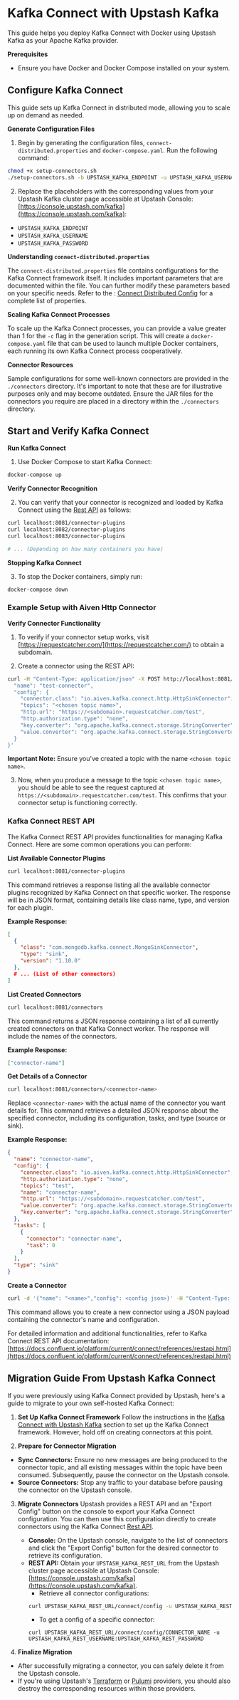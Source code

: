 # Kafka Connect with Upstash Kafka

This guide helps you deploy Kafka Connect with Docker using Upstash Kafka as your Apache Kafka provider.

**Prerequisites**

* Ensure you have Docker and Docker Compose installed on your system.

## Configure Kafka Connect

This guide sets up Kafka Connect in distributed mode, allowing you to scale up on demand as needed.

**Generate Configuration Files**

1. Begin by generating the configuration files, `connect-distributed.properties` and `docker-compose.yaml`. Run the following command:

```bash
chmod +x setup-connectors.sh
./setup-connectors.sh -b UPSTASH_KAFKA_ENDPOINT -u UPSTASH_KAFKA_USERNAME -p UPSTASH_KAFKA_PASSWORD -c 1
```

2. Replace the placeholders with the corresponding values from your Upstash Kafka cluster page accessible at Upstash Console: [https://console.upstash.com/kafka](https://console.upstash.com/kafka):

* `UPSTASH_KAFKA_ENDPOINT`
* `UPSTASH_KAFKA_USERNAME`
* `UPSTASH_KAFKA_PASSWORD`

**Understanding `connect-distributed.properties`**

The `connect-distributed.properties` file contains configurations for the Kafka Connect framework itself. It includes important parameters that are documented within the file. You can further modify these parameters based on your specific needs. Refer to the : [Connect Distributed Config](https://github.com/apache/kafka/blob/4cb6806cb8f1cdbf9f47cb6521127fd3f49fa712/connect/runtime/src/main/java/org/apache/kafka/connect/runtime/distributed/DistributedConfig.java#L151) for a complete list of properties.

**Scaling Kafka Connect Processes**

To scale up the Kafka Connect processes, you can provide a value greater than 1 for the `-c` flag in the generation script. This will create a `docker-compose.yaml` file that can be used to launch multiple Docker containers, each running its own Kafka Connect process cooperatively.

**Connector Resources**

Sample configurations for some well-known connectors are provided in the `./connectors` directory. It's important to note that these are for illustrative purposes only and may become outdated. Ensure the JAR files for the connectors you require are placed in a directory within the `./connectors` directory.

## Start and Verify Kafka Connect

**Run Kafka Connect**

1. Use Docker Compose to start Kafka Connect:

```bash
docker-compose up
```

**Verify Connector Recognition**

2. You can verify that your connector is recognized and loaded by Kafka Connect using the [Rest API](#list-available-connector-plugins) as follows:

```bash
curl localhost:8081/connector-plugins
curl localhost:8082/connector-plugins
curl localhost:8083/connector-plugins

# ... (Depending on how many containers you have)
```

**Stopping Kafka Connect**

3. To stop the Docker containers, simply run:

```bash
docker-compose down
```

### Example Setup with Aiven Http Connector

**Verify Connector Functionality**

1. To verify if your connector setup works, visit [https://requestcatcher.com/](https://requestcatcher.com/) to obtain a subdomain.

2. Create a connector using the REST API:

```bash
curl -H "Content-Type: application/json" -X POST http://localhost:8081/connectors -d '{
  "name": "test-connector",
  "config": {
    "connector.class": "io.aiven.kafka.connect.http.HttpSinkConnector",
    "topics": "<chosen topic name>",
    "http.url": "https://<subdomain>.requestcatcher.com/test",
    "http.authorization.type": "none",
    "key.converter": "org.apache.kafka.connect.storage.StringConverter",
    "value.converter": "org.apache.kafka.connect.storage.StringConverter"
  }
}'
```

**Important Note:** Ensure you've created a topic with the name `<chosen topic name>`.

3. Now, when you produce a message to the topic `<chosen topic name>`, you should be able to see the request captured at `https://<subdomain>.requestcatcher.com/test`. This confirms that your connector setup is functioning correctly.

### Kafka Connect REST API

The Kafka Connect REST API provides functionalities for managing Kafka Connect. Here are some common operations you can perform:

**List Available Connector Plugins**

```bash
curl localhost:8081/connector-plugins
```

This command retrieves a response listing all the available connector plugins recognized by Kafka Connect on that specific worker. The response will be in JSON format, containing details like class name, type, and version for each plugin.

**Example Response:**

```json
[
  {
    "class": "com.mongodb.kafka.connect.MongoSinkConnector",
    "type": "sink",
    "version": "1.10.0"
  },
  # ... (List of other connectors)
]
```

**List Created Connectors**

```bash
curl localhost:8081/connectors
```

This command returns a JSON response containing a list of all currently created connectors on that Kafka Connect worker. The response will include the names of the connectors.

**Example Response:**

```json
["connector-name"]
```

**Get Details of a Connector**

```bash
curl localhost:8081/connectors/<connector-name>
```

Replace `<connector-name>` with the actual name of the connector you want details for. This command retrieves a detailed JSON response about the specified connector, including its configuration, tasks, and type (source or sink).

**Example Response:**

```json
{
  "name": "connector-name",
  "config": {
    "connector.class": "io.aiven.kafka.connect.http.HttpSinkConnector",
    "http.authorization.type": "none",
    "topics": "test",
    "name": "connector-name",
    "http.url": "https://<subdomain>.requestcatcher.com/test",
    "value.converter": "org.apache.kafka.connect.storage.StringConverter",
    "key.converter": "org.apache.kafka.connect.storage.StringConverter"
  },
  "tasks": [
    {
      "connector": "connector-name",
      "task": 0
    }
  ],
  "type": "sink"
}
```

**Create a Connector**

```bash
curl -d '{"name": "<name>","config": <config json>}' -H "Content-Type: application/json" -X POST http://localhost:8081/connectors
```

This command allows you to create a new connector using a JSON payload containing the connector's name and configuration.

For detailed information and additional functionalities, refer to Kafka Connect REST API documentation: [https://docs.confluent.io/platform/current/connect/references/restapi.html](https://docs.confluent.io/platform/current/connect/references/restapi.html)

## Migration Guide From Upstash Kafka Connect

If you were previously using Kafka Connect provided by Upstash, here's a guide to migrate to your own self-hosted Kafka Connect:

1. **Set Up Kafka Connect Framework**
  Follow the instructions in the [Kafka Connect with Upstash Kafka](#kafka-connect-with-upstash-kafka) section to set up the Kafka Connect framework. However, hold off on creating connectors at this point.

2. **Prepare for Connector Migration**
  * **Sync Connectors:** Ensure no new messages are being produced to the connector topic, and all existing messages within the topic have been consumed. Subsequently, pause the connector on the Upstash console. 
  * **Source Connectors:** Stop any traffic to your database before pausing the connector on the Upstash console.

3. **Migrate Connectors**
  Upstash provides a REST API and an "Export Config" button on the console to export your Kafka Connect configuration. You can then use this configuration directly to create connectors using the Kafka Connect [Rest API](#create-a-connector).
    * **Console:** On the Upstash console, navigate to the list of connectors and click the "Export Config" button for the desired connector to retrieve its configuration.
    * **REST API:** Obtain your `UPSTASH_KAFKA_REST_URL` from the Upstash cluster page accessible at Upstash Console: [https://console.upstash.com/kafka](https://console.upstash.com/kafka).
      * Retrieve all connector configurations:
      ```bash
      curl UPSTASH_KAFKA_REST_URL/connect/config -u UPSTASH_KAFKA_REST_USERNAME:UPSTASH_KAFKA_REST_PASSWORD
      ```
      * To get a config of a specific connector:
      ```
      curl UPSTASH_KAFKA_REST_URL/connect/config/CONNECTOR_NAME -u UPSTASH_KAFKA_REST_USERNAME:UPSTASH_KAFKA_REST_PASSWORD
      ```

4. **Finalize Migration**
  * After successfully migrating a connector, you can safely delete it from the Upstash console.
  * If you're using Upstash's [Terraform](https://registry.terraform.io/providers/upstash/upstash) or  [Pulumi](https://www.pulumi.com/registry/packages/upstash/) providers, you should also destroy the corresponding resources within those providers.

